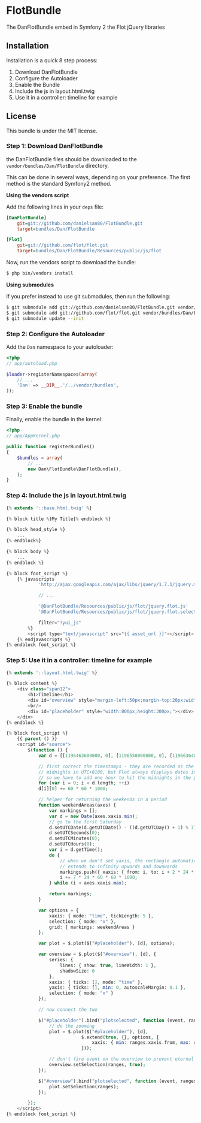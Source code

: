 FlotBundle
==========

The DanFlotBundle embed in Symfony 2 the Flot jQuery libraries

Installation
------------

Installation is a quick 8 step process:

1. Download DanFlotBundle
2. Configure the Autoloader
3. Enable the Bundle
4. Include the js in layout.html.twig
5. Use it in a controller: timeline for example

License
-------

This bundle is under the MIT license.

### Step 1: Download DanFlotBundle

the DanFlotBundle files should be downloaded to the
`vendor/bundles/Dan/FlotBundle` directory.

This can be done in several ways, depending on your preference. The first
method is the standard Symfony2 method.

**Using the vendors script**

Add the following lines in your `deps` file:

``` ini
[DanFlotBundle]
    git=git://github.com/danielsan80/FlotBundle.git
    target=bundles/Dan/FlotBundle

[Flot]
    git=git://github.com/flot/flot.git
    target=bundles/Dan/FlotBundle/Resources/public/js/flot
```

Now, run the vendors script to download the bundle:

``` bash
$ php bin/vendors install
```

**Using submodules**

If you prefer instead to use git submodules, then run the following:

``` bash
$ git submodule add git://github.com/danielsan80/FlotBundle.git vendor/bundles/Dan/FlotBundle
$ git submodule add git://github.com/flot/flot.git vendor/bundles/Dan/FlotBundle/Resources/public/js/flot
$ git submodule update --init
```

### Step 2: Configure the Autoloader

Add the `Dan` namespace to your autoloader:

``` php
<?php
// app/autoload.php

$loader->registerNamespaces(array(
    // ...
    'Dan' => __DIR__.'/../vendor/bundles',
));
```

### Step 3: Enable the bundle

Finally, enable the bundle in the kernel:

``` php
<?php
// app/AppKernel.php

public function registerBundles()
{
    $bundles = array(
        // ...
        new Dan\FlotBundle\DanFlotBundle(),
    );
}
```
### Step 4: Include the js in layout.html.twig

``` php
{% extends '::base.html.twig' %}

{% block title %}My Title{% endblock %}

{% block head_style %}
    ...
{% endblock%}

{% block body %}
    ...
{% endblock %}

{% block foot_script %}
    {% javascripts
            'http://ajax.googleapis.com/ajax/libs/jquery/1.7.1/jquery.min.js'

            // ...

            '@DanFlotBundle/Resources/public/js/flot/jquery.flot.js'
            '@DanFlotBundle/Resources/public/js/flot/jquery.flot.selection.js'

            filter="?yui_js"
        %}
        <script type="text/javascript" src="{{ asset_url }}"></script>
    {% endjavascripts %}
{% endblock foot_script %}
```

### Step 5: Use it in a controller: timeline for example

``` php
{% extends '::layout.html.twig' %}

{% block content %}
    <div class="span12">
        <h1>Timeline</h1>
        <div id="overview" style="margin-left:50px;margin-top:20px;width:600px;height:50px;"></div>
        <br/>
        <div id="placeholder" style="width:800px;height:300px;"></div>
    </div>
{% endblock %}

{% block foot_script %}
    {{ parent () }}
    <script id="source">
        $(function () {
            var d = [[1196463600000, 0], [1196550000000, 0], [1196636400000, 0], [1196722800000, 77], [1196809200000, 3636], [1196895600000, 3575], [1196982000000, 2736], [1197068400000, 1086], [1197154800000, 676], [1197241200000, 1205], [1197327600000, 906], [1197414000000, 710], [1197500400000, 639], [1197586800000, 540], [1197673200000, 435], [1197759600000, 301], [1197846000000, 575], [1197932400000, 481], [1198018800000, 591], [1198105200000, 608], [1198191600000, 459], [1198278000000, 234], [1198364400000, 1352], [1198450800000, 686], [1198537200000, 279], [1198623600000, 449], [1198710000000, 468], [1198796400000, 392], [1198882800000, 282], [1198969200000, 208], [1199055600000, 229], [1199142000000, 177], [1199228400000, 374], [1199314800000, 436], [1199401200000, 404], [1199487600000, 253], [1199574000000, 218], [1199660400000, 476], [1199746800000, 462], [1199833200000, 448], [1199919600000, 442], [1200006000000, 403], [1200092400000, 204], [1200178800000, 194], [1200265200000, 327], [1200351600000, 374], [1200438000000, 507], [1200524400000, 546], [1200610800000, 482], [1200697200000, 283], [1200783600000, 221], [1200870000000, 483], [1200956400000, 523], [1201042800000, 528], [1201129200000, 483], [1201215600000, 452], [1201302000000, 270], [1201388400000, 222], [1201474800000, 439], [1201561200000, 559], [1201647600000, 521], [1201734000000, 477], [1201820400000, 442], [1201906800000, 252], [1201993200000, 236], [1202079600000, 525], [1202166000000, 477], [1202252400000, 386], [1202338800000, 409], [1202425200000, 408], [1202511600000, 237], [1202598000000, 193], [1202684400000, 357], [1202770800000, 414], [1202857200000, 393], [1202943600000, 353], [1203030000000, 364], [1203116400000, 215], [1203202800000, 214], [1203289200000, 356], [1203375600000, 399], [1203462000000, 334], [1203548400000, 348], [1203634800000, 243], [1203721200000, 126], [1203807600000, 157], [1203894000000, 288]];

            // first correct the timestamps - they are recorded as the daily
            // midnights in UTC+0100, but Flot always displays dates in UTC
            // so we have to add one hour to hit the midnights in the plot
            for (var i = 0; i < d.length; ++i)
            d[i][0] += 60 * 60 * 1000;

            // helper for returning the weekends in a period
            function weekendAreas(axes) {
                var markings = [];
                var d = new Date(axes.xaxis.min);
                // go to the first Saturday
                d.setUTCDate(d.getUTCDate() - ((d.getUTCDay() + 1) % 7))
                d.setUTCSeconds(0);
                d.setUTCMinutes(0);
                d.setUTCHours(0);
                var i = d.getTime();
                do {
                    // when we don't set yaxis, the rectangle automatically
                    // extends to infinity upwards and downwards
                    markings.push({ xaxis: { from: i, to: i + 2 * 24 * 60 * 60 * 1000 } });
                    i += 7 * 24 * 60 * 60 * 1000;
                } while (i < axes.xaxis.max);

                return markings;
            }

            var options = {
                xaxis: { mode: "time", tickLength: 5 },
                selection: { mode: "x" },
                grid: { markings: weekendAreas }
            };

            var plot = $.plot($("#placeholder"), [d], options);

            var overview = $.plot($("#overview"), [d], {
                series: {
                    lines: { show: true, lineWidth: 1 },
                    shadowSize: 0
                },
                xaxis: { ticks: [], mode: "time" },
                yaxis: { ticks: [], min: 0, autoscaleMargin: 0.1 },
                selection: { mode: "x" }
            });

            // now connect the two

            $("#placeholder").bind("plotselected", function (event, ranges) {
                // do the zooming
                plot = $.plot($("#placeholder"), [d],
                            $.extend(true, {}, options, {
                                xaxis: { min: ranges.xaxis.from, max: ranges.xaxis.to }
                            }));

                // don't fire event on the overview to prevent eternal loop
                overview.setSelection(ranges, true);
            });

            $("#overview").bind("plotselected", function (event, ranges) {
                plot.setSelection(ranges);
            });

        });
    </script>
{% endblock foot_script %}

```